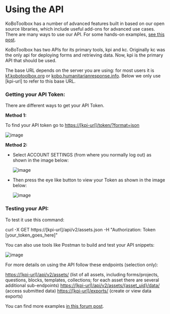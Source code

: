 # Using the API

KoBoToolbox has a number of advanced features built in based on our open source libraries, which include useful add-ons for advanced use cases. There are many ways to use our API. For some hands-on examples, [see this post](https://community.kobotoolbox.org/t/kobo-api-examples-using-new-kpi-endpoints/2742).

KoBoToolbox has two APIs for its primary tools, kpi and kc. Originally kc was the only api for deploying forms and retrieving data. Now, kpi is the primary API that should be used. 

The base URL depends on the server you are using: for most users it is [kf.kobotoolbox.org](https://kf.kobotoolbox.org) or [kobo.humanitarianresponse.info](https://kobo.humanitarianresponse.info). Below we only use [kpi-url] to refer to this base URL.

### Getting your API Token:

There are different ways to get your API Token. 

**Method 1:**

To find your API token go to [https://[kpi-url]/token/?format=json](https://[kpi-url]/token/?format=json)

   ![image](/images/api/token.png)  

**Method 2:**

* Select ACCOUNT SETTINGS (from where you normally log out) as shown in the image below:

   ![image](/images/api/token1.png)

* Then press the eye like button to view your Token as shown in the image below:

   ![image](/images/api/token2.png)

### Testing your API:

To test it use this command:

curl -X GET https://[kpi-url]/api/v2/assets.json -H "Authorization: Token [your_token_goes_here]"

You can also use tools like Postman to build and test your API snippets:

   ![image](/images/api/test.png)  

For more details on using the API follow these endpoints (selection only): 

[https://[kpi-url]/api/v2/assets/](https://[kpi-url]/api/v2/assets/) (list of all assets, including forms/projects, questions, blocks, templates, collections; for each asset there are several additional sub-endpoints)
[https://[kpi-url]/api/v2/assets/{asset_uid}/data/](https://[kpi-url]/api/v2/assets/{asset_uid}/data/) (access submitted data)
[https://[kpi-url]/exports/](https://[kpi-url]/exports/) (create or view data exports)

You can find more examples [in this forum post](https://community.kobotoolbox.org/t/kobo-api-examples-using-new-kpi-endpoints/2742).

